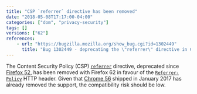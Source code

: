```yaml
---
title: "CSP `referrer` directive has been removed"
date: "2018-05-08T17:17:00-04:00"
categories: ["dom", "privacy-security"]
tags: []
versions: ["62"]
references:
    - url: "https://bugzilla.mozilla.org/show_bug.cgi?id=1302449"
      title: "Bug 1302449 - deprecating the \"referrer\" directive in CSP"
---
```

The Content Security Policy (CSP) [`referrer`](https://developer.mozilla.org/docs/Web/HTTP/Headers/Content-Security-Policy/referrer) directive, deprecated since [Firefox 52](https://www.fxsitecompat.dev/en-CA/docs/2017/csp-referrer-directive-has-been-deprecated/), has been removed with Firefox 62 in favour of the [`Referrer-Policy`](https://developer.mozilla.org/docs/Web/HTTP/Headers/Referrer-Policy) HTTP header. Given that [Chrome 56](https://developers.google.com/web/updates/2016/12/chrome-56-deprecations) shipped in January 2017 has already removed the support, the compatibility risk should be low.
